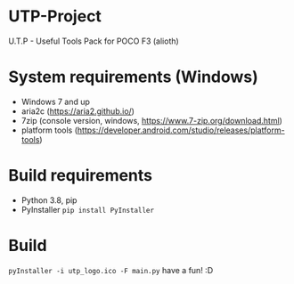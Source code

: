 # UTP-Project
U.T.P - Useful Tools Pack for POCO F3 (alioth)
# System requirements (Windows)
- Windows 7 and up
- aria2c (https://aria2.github.io/)
- 7zip (console version, windows, https://www.7-zip.org/download.html)
- platform tools (https://developer.android.com/studio/releases/platform-tools)
# Build requirements
- Python 3.8, pip
- PyInstaller `pip install PyInstaller`
# Build
`pyInstaller -i utp_logo.ico -F main.py`
have a fun! :D
